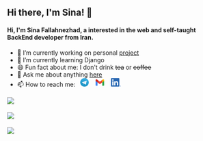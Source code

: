 ## Hi there, I'm Sina! 👋

#### Hi, I'm Sina Fallahnezhad, a interested in the web and self-taught BackEnd developer from Iran.

- 🔭 I’m currently working on personal [project](https://github.com/SINA-1998/MyBlog)
- 🌱 I’m currently learning Django
- 😄 Fun fact about me: I don't drink ~~tea~~ or ~~coffee~~ 
- 💬 Ask me about anything [here](https://github.com/SINA-1998/SINA-1998/issues)
- 📫 How to reach me: &nbsp;&nbsp;<a href="https://t.me/S51n4"><img alt="Sina | Telegram" height="20px" src="https://raw.githubusercontent.com/SINA-1998/SINA-1998/d4ee7c0cf119be4a1b0f9b18165cc581379c4804/assets/Telegram_logo.svg"></a>&nbsp;&nbsp;&nbsp;&nbsp;<a href="mailto:sinafallahnezhad76@gmail.com"><img height="20px" src="https://raw.githubusercontent.com/SINA-1998/SINA-1998/7bc08734482162ea4e9465434aaa6cad1992c652/assets/gmail-icon.svg"></a>&nbsp;&nbsp;&nbsp;&nbsp;<a href="https://www.linkedin.com/in/sina-fallahnezhad/"><img height="20px" src="https://github.com/SINA-1998/SINA-1998/blob/main/assets/LI-In-Bug.png?raw=true"></a>



<div>
  <a href="https://github.com/SINA-1998">
    <img align="center" src="https://github-readme-stats.vercel.app/api?username=SINA-1998&show_icons=true&count_private=true&include_all_commits=true&theme=vision-friendly-dark&hide=prs,contribs" />
  </a>
</div>
<br>
<div>
  <a href="https://github.com/SINA-1998">
    <img align="center" src="https://github-readme-stats.vercel.app/api/top-langs/?username=SINA-1998&langs_count=8&layout=compact&theme=vision-friendly-dark" />
  </a>
</div>
<br>
<div>
  <a href="https://github.com/SINA-1998/MyBlog">
    <img align="center" src="https://github-readme-stats.vercel.app/api/pin/?username=SINA-1998&repo=MyBlog&show_icons=true&theme=vision-friendly-dark&show_owner=false" />
  </a>
</div>
<br>


<!--
<div>
  <a href="https://github.com/SINA-1998">
  <img align="center" src="https://github-readme-stats.vercel.app/api/wakatime?username=SINA_1998&theme=vision-friendly-dark" />
</a>
</div>
<div>
  <a href="https://github.com/SINA-1998">
    <img src="https://github-readme-stats.vercel.app/api/wakatime?username=SINA_1998&range=last_7_days" >
  </a>
</div>
<img src="https://github-readme-stats.vercel.app/api/wakatime?username=@SINA_1998&api_domain=wakapi.dev&bg_color=2D3748&title_color=2F855A&icon_color=2F855A&text_color=ffffff&custom_title=Wakapi%20Week%20Stats&layout=compact" >
-->
<!--
**SINA-1998/SINA-1998** is a ✨ _special_ ✨ repository because its `README.md` (this file) appears on your GitHub profile.

Here are some ideas to get you started:

- 🔭 I’m currently working on ...
- 🌱 I’m currently learning ...
- 👯 I’m looking to collaborate on ...
- 🤔 I’m looking for help with ...
- 💬 Ask me about ...
- 📫 How to reach me: ...
- 😄 Pronouns: ...
- ⚡ Fun fact: ...
-->
